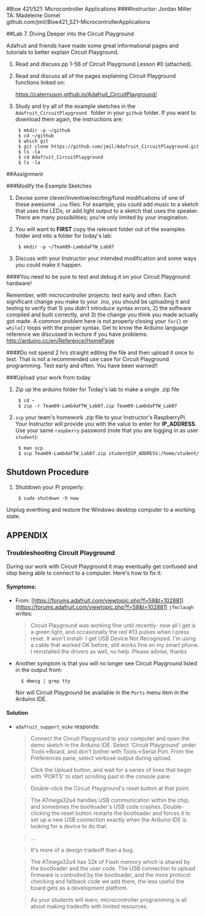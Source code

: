 #Bioe 421/521: Microcontroller Applications
####Instructor: Jordan Miller<br>TA: Madeleine Gomel<br>github.com/jmil/Bioe421_521-MicrocontrollerApplications

##Lab 7. Diving Deeper into the Circuit Playground

Adafruit and friends have made some great informational pages and tutorials to better explain Circuit Playground.

1. Read and discuss pp 1-56 of Circuit Playground Lesson #0 (attached).

1. Read and discuss all of the pages explaining Circuit Playground functions linked on:

	https://caternuson.github.io/Adafruit_CircuitPlayground/

1. Study and try all of the example sketches in the `Adafruit_CircuitPlayground ` folder in your `github` folder. If you want to download them again, the instructions are:

		$ mkdir -p ~/github
		$ cd ~/github
		$ which git
		$ git clone https://github.com/jmil/Adafruit_CircuitPlayground.git
		$ ls -la
		$ cd Adafruit_CircuitPlayground
		$ ls -la

##Assignment

###Modify the Example Sketches
		
1. Devise some clever/inventive/exciting/fund modifications of one of these awesome `.ino` files. For example, you could add music to a sketch that uses the LEDs, or add light output to a sketch that uses the speaker. There are many possibilities; you're only limited by your imagination.

1. You will want to **FIRST** copy the relevant folder out of the examples folder and into a folder for today's lab:

		$ mkdir -p ~/Team09-LambdaFTW_Lab07
	
1. Discuss with your Instructor your intended modification and some ways you could make it happen.

####You need to be sure to test and debug it on your Circuit Playground hardware!

Remember, with microcontroller projects: test early and often. Each significant change you make to your .ino, you should be uploading it and testing to verify that 1) you didn't introduce syntax errors, 2) the software compiled and built correctly, and 3) the change you think you made actually got made. A common problem here is not properly closing your `for{}` or `while{}` loops with the proper syntax. Get to know the Arduino language reference we discussed in lecture if you have problems: http://arduino.cc/en/Reference/HomePage

####Do not spend 2 hrs straight editing the file and then upload it once to test. That is not a recommended use case for Circuit Playground programming. Test early and often. You have been warned!!


###Upload your work from today

1. Zip up the arduino folder for Today's lab to make a single .zip file

		$ cd ~
		$ zip -r Team09-LambdaFTW_Lab07.zip Team09-LambdaFTW_Lab07

1. `scp` your team's homework .zip file to your Instructor's RaspberryPi. Your Instructor will provide you with the value to enter for **IP_ADDRESS**. Use your same `raspberry` password (note that you are logging in as user `student`):

		$ man scp
		$ scp Team09-LambdaFTW_Lab07.zip student@IP_ADDRESS:/home/student/



## Shutdown Procedure

1. Shutdown your Pi properly:

		$ sudo shutdown -h now

 Unplug everthing and restore the Windows desktop computer to a working state.







## APPENDIX

### Troubleshooting Circuit Playground

During our work with Circuit Playground it may eventually get confused and stop being able to connect to a computer. Here's how to fix it:


#### Symptoms:	
* From: [https://forums.adafruit.com/viewtopic.php?f=58&t=102881](https://forums.adafruit.com/viewtopic.php?f=58&t=102881)
	`jfmclaugh` writes:
	> Circuit Playground was working fine until recently- now all I get is a green light, and occasionally the red #13 pulses when I press reset. It won't install- I get USB Device Not Recognized. I'm using a cable that worked OK before, still works fine on my smart phone. I reinstalled the drivers as well, no help. Please advise, thanks


* Another symptom is that you will no longer see Circuit Playground listed in the output from:

		$ dmesg | grep tty

	Nor will Circuit Playground be available in the `Ports` menu item in the Arduino IDE.


#### Solution 
* `adafruit_support_mike` responds:

	>Connect the Circuit Playground to your computer and open the demo sketch in the Arduino IDE. Select 'Circuit Playground' under Tools->Board, and don't bother with Tools->Serial Port. From the Preferences pane, select verbose output during upload.

	>Click the Upload button, and wait for a series of lines that begin with 'PORTS' to start scrolling past in the console pane.

	>Double-click the Circuit Playground's reset button at that point.

	>The ATmega32u4 handles USB communication within the chip, and sometimes the bootloader's USB code crashes. Double-clicking the reset button restarts the bootloader and forces it to set up a new USB connection exactly when the Arduino IDE is looking for a device to do that.

	> ...

	> It's more of a design tradeoff than a bug.

	> The ATmega32u4 has 32k of Flash memory which is shared by the bootloader and the user code. The USB connection to upload firmware is controlled by the bootloader, and the more protocol checking and fallback code we add there, the less useful the board gets as a development platform.

	> As your students will learn, microcontroller programming is all about making tradeoffs with limited resources.



